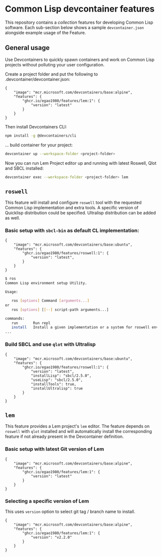 # Common Lisp devcontainer features

This repository contains a _collection_ features for developing Common Lisp software. Each sub-section below shows a sample `devcontainer.json` alongside example usage of the Feature.

## General usage 

Use Devcontainers to quickly spawn containers and work on Common Lisp projects without polluting your user configuration.

Create a project folder and put the following to .devcontainer/devcontainer.json:

```jsonc
{
    "image": "mcr.microsoft.com/devcontainers/base:alpine",
    "features": {
        "ghcr.io/egao1980/features/lem:1": {
            "version": "latest"
        }
    }
}
```

Then install Devcontainers CLI:

```bash
npm install -g @devcontainers/cli
```

... build container for your project:

```bash
devcontainer up --workspace-folder <project-folder>
```

Now you can run Lem Project editor up and running with latest Roswell, Qlot and SBCL installed:
```bash
devcontainer exec --workspace-folder <project-folder> lem
```
## `roswell`

This feature will install and configure `roswell` tool with the requested Common Lisp implementation and extra tools. A specific version of Quicklisp distribution could be specified. Ultralisp distribution can be added as well.

### Basic setup with `sbcl-bin` as default CL implementation:

```jsonc
{
    "image": "mcr.microsoft.com/devcontainers/base:ubuntu",
    "features": {
        "ghcr.io/egao1980/features/roswell:1": {
            "version": "latest",
        }
    }
}
```

```bash
$ ros 
Common Lisp environment setup Utility.

Usage:

   ros [options] Command [arguments...]
or
   ros [options] [[--] script-path arguments...]

commands:
   run       Run repl
   install   Install a given implementation or a system for roswell environment
...
```

### Build SBCL and use `qlot` with Ultralisp

```jsonc
{
    "image": "mcr.microsoft.com/devcontainers/base:ubuntu",
    "features": {
        "ghcr.io/egao1980/features/roswell:1": {
            "version": "latest",
            "installLisp": "sbcl/2.5.0",
            "useLisp": "sbcl/2.5.0",
            "installTools": true,
            "installUltralisp": true
        }
    }
}
```

## `lem`

This feature provides a Lem project's `lem` editor. The feature depends on `roswell` with `qlot` installed and will automatically install the corresponding feature if not already present in the Devcontainer definition.

### Basic setup with latest Git version of Lem

```jsonc
{
    "image": "mcr.microsoft.com/devcontainers/base:alpine",
    "features": {
        "ghcr.io/egao1980/features/lem:1": {
            "version": "latest"
        }
    }
}
```

### Selecting a specific version of Lem 

This uses `version` option to select git tag / branch name to install.

```jsonc
{
    "image": "mcr.microsoft.com/devcontainers/base:alpine",
    "features": {
        "ghcr.io/egao1980/features/lem:1": {
            "version": "v2.2.0"
        }
    }
}
```
